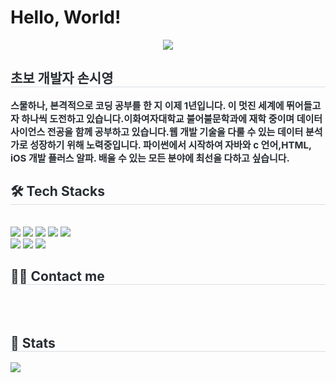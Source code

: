 #  Hello, World!
<div align= "center">
    <img src="https://capsule-render.vercel.app/api?type=soft&color=000000&height=120&text=개발의%20기록%20by%20Son&animation=fadeIn&fontColor=ffffff&fontSize=50" />
    </div>
    <div style="text-align: left;"> 
    <h2 style="border-bottom: 1px solid #d8dee4; color: #282d33;"> 초보 개발자 손시영 </h2>  
    <div style="font-weight: 700; font-size: 15px; text-align: left; color: #282d33;"> 스물하나, 본격적으로 코딩 공부를 한 지 이제 1년입니다. 이 멋진 세계에 뛰어들고자 하나씩 도전하고 있습니다.</li>이화여자대학교 불어불문학과에 재학 중이며 데이터 사이언스 전공을 함께 공부하고 있습니다.</li>웹 개발 기술을 다룰 수 있는 데이터 분석가로 성장하기 위해 노력중입니다.</li> 파이썬에서 시작하여 자바와 c 언어,HTML, iOS 개발 플러스 알파. 배울 수 있는 모든 분야에 최선을 다하고 싶습니다.</li> </div> 
    </div>
    <div style="text-align: left;">
    <h2 style="border-bottom: 1px solid #d8dee4; color: #282d33;"> 🛠️ Tech Stacks </h2> <br> 
    <div style="margin: ; text-align: left;" "text-align: left;"> <img src="https://img.shields.io/badge/Git-F05032?style=flat-square&logo=Git&logoColor=white">
          <img src="https://img.shields.io/badge/Github-181717?style=flat-square&logo=Github&logoColor=white">
          <img src="https://img.shields.io/badge/Java-007396?style=flat-square&logo=Java&logoColor=white">
          <img src="https://img.shields.io/badge/Discord-5865F2?style=flat-square&logo=Discord&logoColor=white">
          <img src="https://img.shields.io/badge/React-61DAFB?style=flat-square&logo=React&logoColor=white">
          <br/><img src="https://img.shields.io/badge/Node.js-339933?style=flat-square&logo=Node.js&logoColor=white">
          <img src="https://img.shields.io/badge/Notion-000000?style=flat-square&logo=Notion&logoColor=white">
          <img src="https://img.shields.io/badge/Python-3776AB?style=flat-square&logo=Python&logoColor=white">
          </div>
    </div>
    <div style="text-align: left;">
    <h2 style="border-bottom: 1px solid #d8dee4; color: #282d33;"> 🧑‍💻 Contact me </h2> <br> 
    <div style="text-align: left;">  </div>  <br> 
    <div style="text-align: left;">  </div> 
    </div>
    <div style="text-align: left;"> 
    <h2 style="border-bottom: 1px solid #d8dee4; color: #282d33;"> 🏅 Stats </h2> <div style="text-align: left;"> <img src="https://github-readme-stats.vercel.app/api?username=sonsiyeong&custom_title=sonsiyeong's Github Stat&bg_color=180,000000,&title_color=000000&text_color=000000"
        />  </div> 
    </div>
    
